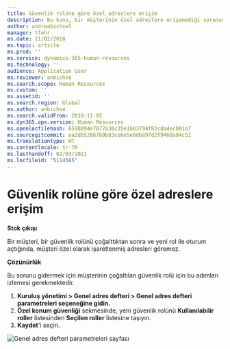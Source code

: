 ```yaml
---
title: Güvenlik rolüne göre özel adreslere erişim
description: Bu konu, bir müşterinin özel adreslere erişemediği sorunun çözümünü açıklar.
author: andreabichsel
manager: tfehr
ms.date: 11/02/2018
ms.topic: article
ms.prod: ''
ms.service: dynamics-365-human-resources
ms.technology: ''
audience: Application User
ms.reviewer: anbichse
ms.search.scope: Human Resources
ms.custom: ''
ms.assetid: ''
ms.search.region: Global
ms.author: anbichse
ms.search.validFrom: 2018-11-02
ms.dyn365.ops.version: Human Resources
ms.openlocfilehash: 6598094e7877a30c35e1b03794f82c8a4ec001a7
ms.sourcegitcommit: ea2d652867b9b83ce6e5e8d6a97d2f9460a84c52
ms.translationtype: HT
ms.contentlocale: tr-TR
ms.lasthandoff: 02/03/2021
ms.locfileid: "5114565"
---
```

# <a name="access-to-private-addresses-by-security-role"></a>Güvenlik rolüne göre özel adreslere erişim

**Stok çıkışı**

Bir müşteri, bir güvenlik rolünü çoğalttıktan sonra ve yeni rol ile oturum açtığında, müşteri özel olarak işaretlenmiş adresleri göremez.

**Çözünürlük**

Bu sorunu gidermek için müşterinin çoğaltılan güvenlik rolü için bu adımları izlemesi gerekmektedir.

1. **Kuruluş yönetimi \> Genel adres defteri \> Genel adres defteri parametreleri seçeneğine gidin.**
2. **Özel konum güvenliği** sekmesinde, yeni güvenlik rolünü **Kullanılabilir roller** listesinden **Seçilen roller** listesine taşıyın.
3. **Kaydet**'i seçin.

![Genel adres defteri parametreleri sayfası](media/GAD-parameters.png)
